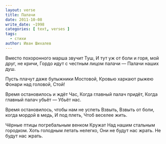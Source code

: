 ```yaml
---
layout: verse
title: Палачи
date: 2011-10-08
write_date: ~1998
categories: [ text, verses ]
tags:
  - стихи
author: Иван Шихалев
---
```

Вместо похоронного марша звучит
Туш,
И тут уж от боли и горя, мой друг, не кричи,
Гордо идут с честным лицом палачи —
Палачи наших душ.

<!--more-->

Пусть плачут даже булыжники
Мостовой,
Кровью харкают рыжею
Фонари над головой,
Стой!

Время остановилось и ждёт
Час,
Когда главный палач придёт,
Когда главный палач убьёт —
Убьёт нас.

Время остановилось, чтобы нам не успеть
Взвыть,
Взвыть от боли, когда мордой в медь,
И под плеть,
Чтоб веселее жить.

Чёрные птицы погребальным венком
Кружат
Над нашим стальным городком.
Хоть голодным летать нелегко,
Они не будут нас жрать.
Не будут нас жрать.
